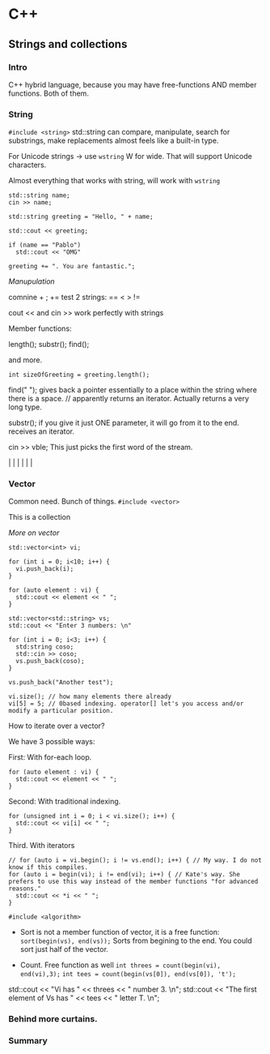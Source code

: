 # C++

## Strings and collections

### Intro

C++ hybrid language, because you may have free-functions AND member functions. Both of them.

### String

`#include <string>`
std::string
 can compare, manipulate, search for substrings, make replacements
almost feels like a built-in type.

For Unicode strings -> use `wstring` W for wide. That will support Unicode characters.

Almost everything that works with string, will work with `wstring`

```
std::string name;
cin >> name;

std::string greeting = "Hello, " + name;

std::cout << greeting;

if (name == "Pablo")
  std::cout << "OMG"

greeting += ". You are fantastic.";
```

*Manupulation*

comnine + ; +=
test 2 strings:  == < > !=

cout << and cin >> work perfectly with strings


Member functions:

length();
substr();
find();

and more.

```
int sizeOfGreeting = greeting.length();

```

find(" "); gives back a pointer essentially to a place within the string where there is a space.
           // apparently returns an iterator. Actually returns a very long type.

substr(); if you give it just ONE parameter, it will go from it to the end.
          receives an iterator.


cin >> vble; This just picks the first word of the stream.

|
|
|
|
|
|

### Vector

Common need. Bunch of things.
`#include <vector>`

This is a collection

*More on vector*

```
std::vector<int> vi;

for (int i = 0; i<10; i++) {
  vi.push_back(i);
}

for (auto element : vi) {
  std::cout << element << " ";
}

std::vector<std::string> vs;
std::cout << "Enter 3 numbers: \n"

for (int i = 0; i<3; i++) {
  std:string coso;
  std::cin >> coso;
  vs.push_back(coso);
}

vs.push_back("Another test");

vi.size(); // how many elements there already
vi[5] = 5; // 0based indexing. operator[] let's you access and/or modify a particular position.
```

How to iterate over a vector?

We have 3 possible ways:

First: With for-each loop.
```
for (auto element : vi) {
  std::cout << element << " ";
}
```

Second: With traditional indexing.
```
for (unsigned int i = 0; i < vi.size(); i++) {
  std::cout << vi[i] << " ";
}
```

Third. With iterators
```
// for (auto i = vi.begin(); i != vs.end(); i++) { // My way. I do not know if this compiles.
for (auto i = begin(vi); i != end(vi); i++) { // Kate's way. She prefers to use this way instead of the member functions "for advanced reasons."
  std::cout << *i << " ";
}
```

`#include <algorithm>`
- Sort is not a member function of vector, it is a free function:
`sort(begin(vs), end(vs));` Sorts from begining to the end. You could sort just half of the vector.

- Count. Free function as well
`int threes = count(begin(vi), end(vi),3);`
`int tees = count(begin(vs[0]), end(vs[0]), 't');`

std::cout << "Vi  has " << threes << " number 3. \n";
std::cout << "The first element of Vs  has " << tees << " letter T. \n";


### Behind more curtains.

### Summary
